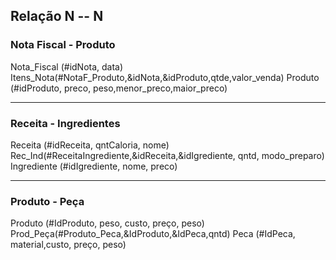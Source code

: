 ## Relação N -- N



### Nota Fiscal - Produto

Nota_Fiscal (#idNota, data)
Itens_Nota(#NotaF_Produto,&idNota,&idProduto,qtde,valor_venda)
Produto (#idProduto, preco, peso,menor_preco,maior_preco)

--------------------

### Receita - Ingredientes

Receita (#idReceita, qntCaloria, nome)
Rec_Ind(#ReceitaIngrediente,&idReceita,&idIgrediente, qntd, modo_preparo)
Ingrediente (#idIgrediente, nome, preco)

--------------------

### Produto - Peça

Produto (#IdProduto, peso, custo, preço, peso)
Prod_Peça(#Produto_Peca,&IdProduto,&IdPeca,qntd)
Peca (#IdPeca, material,custo, preço, peso)


<!-- "#" chave primaria campo que nao depete - tabela, arquivo, entidade, tabela  (4 campos) 
 "&" chave estrangeira que estabelece a comunicação entre tabelas 
 
 N -- N 
 Quebrar relacionamento criando tabela associativa e aplicar primeira regra

 Para achar uma tabela procurar por substantivos 'fortes', que da para guardar informação
 Relacionamentos -> verbos (indica as ligações)
 -->






 

